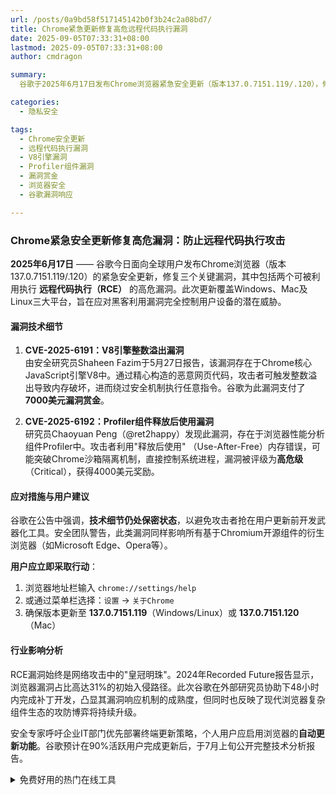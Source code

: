 ```yaml
---
url: /posts/0a9bd58f517145142b0f3b24c2a08bd7/
title: Chrome紧急更新修复高危远程代码执行漏洞
date: 2025-09-05T07:33:31+08:00
lastmod: 2025-09-05T07:33:31+08:00
author: cmdragon

summary:
  谷歌于2025年6月17日发布Chrome浏览器紧急安全更新（版本137.0.7151.119/.120），修复三个关键漏洞，其中包括两个高危远程代码执行（RCE）漏洞：CVE-2025-6191（V8引擎整数溢出）和CVE-2025-6192（Profiler组件释放后使用）。这些漏洞可能被攻击者利用完全控制用户设备。谷歌建议用户立即更新至最新版本，并警告基于Chromium的衍生浏览器同样受影响。此次更新覆盖Windows、Mac和Linux平台，凸显浏览器安全攻防的持续升级。

categories:
  - 隐私安全

tags:
  - Chrome安全更新
  - 远程代码执行漏洞
  - V8引擎漏洞
  - Profiler组件漏洞
  - 漏洞赏金
  - 浏览器安全
  - 谷歌漏洞响应

---
```


### Chrome紧急安全更新修复高危漏洞：防止远程代码执行攻击

**2025年6月17日** —— 谷歌今日面向全球用户发布Chrome浏览器（版本137.0.7151.119/.120）的紧急安全更新，修复三个关键漏洞，其中包括两个可被利用执行
**远程代码执行（RCE）** 的高危漏洞。此次更新覆盖Windows、Mac及Linux三大平台，旨在应对黑客利用漏洞完全控制用户设备的潜在威胁。

#### 漏洞技术细节

1. **CVE-2025-6191：V8引擎整数溢出漏洞**  
   由安全研究员Shaheen
   Fazim于5月27日报告，该漏洞存在于Chrome核心JavaScript引擎V8中。通过精心构造的恶意网页代码，攻击者可触发整数溢出导致内存破坏，进而绕过安全机制执行任意指令。谷歌为此漏洞支付了
   **7000美元漏洞赏金**。

2. **CVE-2025-6192：Profiler组件释放后使用漏洞**  
   研究员Chaoyuan Peng（@ret2happy）发现此漏洞，存在于浏览器性能分析组件Profiler中。攻击者利用"释放后使用"
   （Use-After-Free）内存错误，可能突破Chrome沙箱隔离机制，直接控制系统进程，漏洞被评级为**高危级**（Critical），获得4000美元奖励。

#### 应对措施与用户建议

谷歌在公告中强调，**技术细节仍处保密状态**，以避免攻击者抢在用户更新前开发武器化工具。安全团队警告，此类漏洞同样影响所有基于Chromium开源组件的衍生浏览器（如Microsoft
Edge、Opera等）。

**用户应立即采取行动**：

1. 浏览器地址栏输入 `chrome://settings/help`
2. 或通过菜单栏选择：`设置` → `关于Chrome`
3. 确保版本更新至 **137.0.7151.119**（Windows/Linux）或 **137.0.7151.120**（Mac）

#### 行业影响分析

RCE漏洞始终是网络攻击中的"皇冠明珠"。2024年Recorded
Future报告显示，浏览器漏洞占比高达31%的初始入侵路径。此次谷歌在外部研究员协助下48小时内完成补丁开发，凸显其漏洞响应机制的成熟度，但同时也反映了现代浏览器复杂组件生态的攻防博弈将持续升级。

安全专家呼吁企业IT部门优先部署终端更新策略，个人用户应启用浏览器的**自动更新功能**。谷歌预计在90%活跃用户完成更新后，于7月上旬公开完整技术分析报告。


<details>
<summary>免费好用的热门在线工具</summary>

- [ASCII字符画生成器 - 应用商店 | By cmdragon](https://tools.cmdragon.cn/zh/apps/ascii-art-generator)
- [JSON Web Tokens 工具 - 应用商店 | By cmdragon](https://tools.cmdragon.cn/zh/apps/jwt-tool)
- [Bcrypt 密码工具 - 应用商店 | By cmdragon](https://tools.cmdragon.cn/zh/apps/bcrypt-tool)
- [GIF 合成器 - 应用商店 | By cmdragon](https://tools.cmdragon.cn/zh/apps/gif-composer)
- [GIF 分解器 - 应用商店 | By cmdragon](https://tools.cmdragon.cn/zh/apps/gif-decomposer)
- [文本隐写术 - 应用商店 | By cmdragon](https://tools.cmdragon.cn/zh/apps/text-steganography)
- [CMDragon 在线工具 - 高级AI工具箱与开发者套件 | 免费好用的在线工具](https://tools.cmdragon.cn/zh)
- [应用商店 - 发现1000+提升效率与开发的AI工具和实用程序 | 免费好用的在线工具](https://tools.cmdragon.cn/zh/apps?category=trending)
- [CMDragon 更新日志 - 最新更新、功能与改进 | 免费好用的在线工具](https://tools.cmdragon.cn/zh/changelog)
- [支持我们 - 成为赞助者 | 免费好用的在线工具](https://tools.cmdragon.cn/zh/sponsor)
- [AI文本生成图像 - 应用商店 | 免费好用的在线工具](https://tools.cmdragon.cn/zh/apps/text-to-image-ai)
- [临时邮箱 - 应用商店 | 免费好用的在线工具](https://tools.cmdragon.cn/zh/apps/temp-email)
- [二维码解析器 - 应用商店 | 免费好用的在线工具](https://tools.cmdragon.cn/zh/apps/qrcode-parser)
- [文本转思维导图 - 应用商店 | 免费好用的在线工具](https://tools.cmdragon.cn/zh/apps/text-to-mindmap)
- [正则表达式可视化工具 - 应用商店 | 免费好用的在线工具](https://tools.cmdragon.cn/zh/apps/regex-visualizer)
- [文件隐写工具 - 应用商店 | 免费好用的在线工具](https://tools.cmdragon.cn/zh/apps/steganography-tool)
- [IPTV 频道探索器 - 应用商店 | 免费好用的在线工具](https://tools.cmdragon.cn/zh/apps/iptv-explorer)
- [快传 - 应用商店 | 免费好用的在线工具](https://tools.cmdragon.cn/zh/apps/snapdrop)
- [随机抽奖工具 - 应用商店 | 免费好用的在线工具](https://tools.cmdragon.cn/zh/apps/lucky-draw)
- [动漫场景查找器 - 应用商店 | 免费好用的在线工具](https://tools.cmdragon.cn/zh/apps/anime-scene-finder)
- [时间工具箱 - 应用商店 | 免费好用的在线工具](https://tools.cmdragon.cn/zh/apps/time-toolkit)
- [网速测试 - 应用商店 | 免费好用的在线工具](https://tools.cmdragon.cn/zh/apps/speed-test)
- [AI 智能抠图工具 - 应用商店 | 免费好用的在线工具](https://tools.cmdragon.cn/zh/apps/background-remover)
- [背景替换工具 - 应用商店 | 免费好用的在线工具](https://tools.cmdragon.cn/zh/apps/background-replacer)
- [艺术二维码生成器 - 应用商店 | 免费好用的在线工具](https://tools.cmdragon.cn/zh/apps/artistic-qrcode)
- [Open Graph 元标签生成器 - 应用商店 | 免费好用的在线工具](https://tools.cmdragon.cn/zh/apps/open-graph-generator)
- [图像对比工具 - 应用商店 | 免费好用的在线工具](https://tools.cmdragon.cn/zh/apps/image-comparison)
- [图片压缩专业版 - 应用商店 | 免费好用的在线工具](https://tools.cmdragon.cn/zh/apps/image-compressor)
- [密码生成器 - 应用商店 | 免费好用的在线工具](https://tools.cmdragon.cn/zh/apps/password-generator)
- [SVG优化器 - 应用商店 | 免费好用的在线工具](https://tools.cmdragon.cn/zh/apps/svg-optimizer)
- [调色板生成器 - 应用商店 | 免费好用的在线工具](https://tools.cmdragon.cn/zh/apps/color-palette)
- [在线节拍器 - 应用商店 | 免费好用的在线工具](https://tools.cmdragon.cn/zh/apps/online-metronome)
- [IP归属地查询 - 应用商店 | 免费好用的在线工具](https://tools.cmdragon.cn/zh/apps/ip-geolocation)
- [CSS网格布局生成器 - 应用商店 | 免费好用的在线工具](https://tools.cmdragon.cn/zh/apps/css-grid-layout)
- [邮箱验证工具 - 应用商店 | 免费好用的在线工具](https://tools.cmdragon.cn/zh/apps/email-validator)
- [书法练习字帖 - 应用商店 | 免费好用的在线工具](https://tools.cmdragon.cn/zh/apps/calligraphy-practice)
- [金融计算器套件 - 应用商店 | 免费好用的在线工具](https://tools.cmdragon.cn/zh/apps/finance-calculator-suite)
- [中国亲戚关系计算器 - 应用商店 | 免费好用的在线工具](https://tools.cmdragon.cn/zh/apps/chinese-kinship-calculator)
- [Protocol Buffer 工具箱 - 应用商店 | 免费好用的在线工具](https://tools.cmdragon.cn/zh/apps/protobuf-toolkit)
- [IP归属地查询 - 应用商店 | 免费好用的在线工具](https://tools.cmdragon.cn/zh/apps/ip-geolocation)
- [图片无损放大 - 应用商店 | 免费好用的在线工具](https://tools.cmdragon.cn/zh/apps/image-upscaler)
- [文本比较工具 - 应用商店 | 免费好用的在线工具](https://tools.cmdragon.cn/zh/apps/text-compare)
- [IP批量查询工具 - 应用商店 | 免费好用的在线工具](https://tools.cmdragon.cn/zh/apps/ip-batch-lookup)
- [域名查询工具 - 应用商店 | 免费好用的在线工具](https://tools.cmdragon.cn/zh/apps/domain-finder)
- [DNS工具箱 - 应用商店 | 免费好用的在线工具](https://tools.cmdragon.cn/zh/apps/dns-toolkit)
- [网站图标生成器 - 应用商店 | 免费好用的在线工具](https://tools.cmdragon.cn/zh/apps/favicon-generator)
- [XML Sitemap](https://tools.cmdragon.cn/sitemap_index.xml)

</details>
